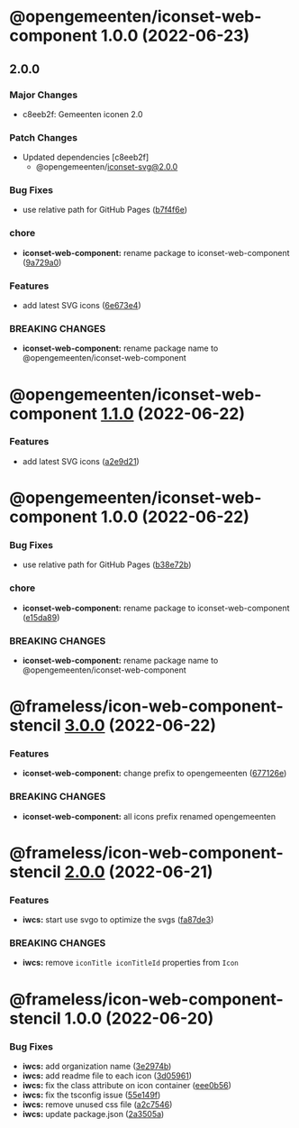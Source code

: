 # @opengemeenten/iconset-web-component 1.0.0 (2022-06-23)

## 2.0.0

### Major Changes

- c8eeb2f: Gemeenten iconen 2.0

### Patch Changes

- Updated dependencies [c8eeb2f]
  - @opengemeenten/iconset-svg@2.0.0

### Bug Fixes

- use relative path for GitHub Pages ([b7f4f6e](https://github.com/frameless/iconset-npm/commit/b7f4f6e00be3acf4e579aedd9af1cedd517696b1))

### chore

- **iconset-web-component:** rename package to iconset-web-component ([9a729a0](https://github.com/frameless/iconset-npm/commit/9a729a0bb78e049bc4d1cbcd901b6ceadec60000))

### Features

- add latest SVG icons ([6e673e4](https://github.com/frameless/iconset-npm/commit/6e673e4734e9913d5bc48334956eb84eb7e4bca2))

### BREAKING CHANGES

- **iconset-web-component:** rename package name to @opengemeenten/iconset-web-component

# @opengemeenten/iconset-web-component [1.1.0](https://github.com/frameless/iconset-npm/compare/@opengemeenten/iconset-web-component@1.0.0...@opengemeenten/iconset-web-component@1.1.0) (2022-06-22)

### Features

- add latest SVG icons ([a2e9d21](https://github.com/frameless/iconset-npm/commit/a2e9d21ed04a56445c146fc67ec2e8364fb1fc4a))

# @opengemeenten/iconset-web-component 1.0.0 (2022-06-22)

### Bug Fixes

- use relative path for GitHub Pages ([b38e72b](https://github.com/frameless/iconset-npm/commit/b38e72b6cd9f35a848668d070c90edc89f8d090b))

### chore

- **iconset-web-component:** rename package to iconset-web-component ([e15da89](https://github.com/frameless/iconset-npm/commit/e15da890d61f279625db278fb54c6a0a795db125))

### BREAKING CHANGES

- **iconset-web-component:** rename package name to @opengemeenten/iconset-web-component

# @frameless/icon-web-component-stencil [3.0.0](https://github.com/frameless/opengemeenten-iconset/compare/@frameless/icon-web-component-stencil@2.0.0...@frameless/icon-web-component-stencil@3.0.0) (2022-06-22)

### Features

- **iconset-web-component:** change prefix to opengemeenten ([677126e](https://github.com/frameless/opengemeenten-iconset/commit/677126edb2539eea259b67e8e8c99285f3543cfb))

### BREAKING CHANGES

- **iconset-web-component:** all icons prefix renamed opengemeenten

# @frameless/icon-web-component-stencil [2.0.0](https://github.com/frameless/opengemeenten-iconset/compare/@frameless/icon-web-component-stencil@1.0.0...@frameless/icon-web-component-stencil@2.0.0) (2022-06-21)

### Features

- **iwcs:** start use svgo to optimize the svgs ([fa87de3](https://github.com/frameless/opengemeenten-iconset/commit/fa87de348683c717d664bd42b2f876e7500b76a4))

### BREAKING CHANGES

- **iwcs:** remove `iconTitle iconTitleId` properties from `Icon`

# @frameless/icon-web-component-stencil 1.0.0 (2022-06-20)

### Bug Fixes

- **iwcs:** add organization name ([3e2974b](https://github.com/frameless/opengemeenten-iconset/commit/3e2974b6d26e567cba5971e1abc9772ee93223fd))
- **iwcs:** add readme file to each icon ([3d05961](https://github.com/frameless/opengemeenten-iconset/commit/3d05961ad1d798b782beb8f9e55ba393c86b4aff))
- **iwcs:** fix the class attribute on icon container ([eee0b56](https://github.com/frameless/opengemeenten-iconset/commit/eee0b565955a1da084ccbfc9f360a1df94a229d7))
- **iwcs:** fix the tsconfig issue ([55e149f](https://github.com/frameless/opengemeenten-iconset/commit/55e149fcc372ee8f3fa5d7592389bea19e27a0bb))
- **iwcs:** remove unused css file ([a2c7546](https://github.com/frameless/opengemeenten-iconset/commit/a2c75461ad20d9502f836f7a73ee0f5b0ea28421))
- **iwcs:** update package.json ([2a3505a](https://github.com/frameless/opengemeenten-iconset/commit/2a3505a30a7b3f6fbc0bcf76a4aa552d1ac6bb90))
